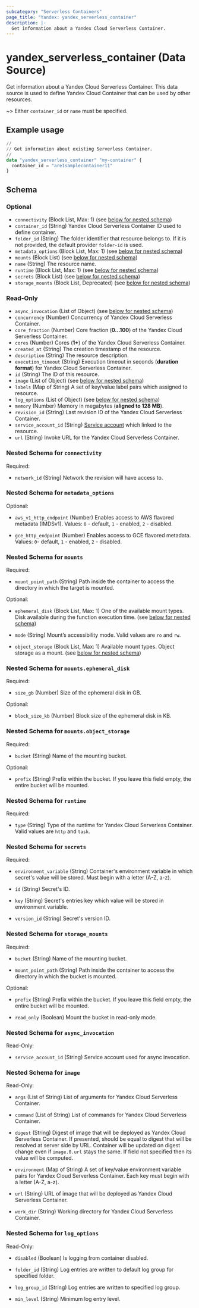 ```yaml
---
subcategory: "Serverless Containers"
page_title: "Yandex: yandex_serverless_container"
description: |-
  Get information about a Yandex Cloud Serverless Container.
---
```


# yandex_serverless_container (Data Source)

Get information about a Yandex Cloud Serverless Container. This data source is used to define Yandex Cloud Container that can be used by other resources.

~> Either `container_id` or `name` must be specified.

## Example usage

```terraform
//
// Get information about existing Serverless Container.
//
data "yandex_serverless_container" "my-container" {
  container_id = "are1samplecontainer11"
}
```

<!-- schema generated by tfplugindocs -->
## Schema

### Optional

- `connectivity` (Block List, Max: 1) (see [below for nested schema](#nestedblock--connectivity))
- `container_id` (String) Yandex Cloud Serverless Container ID used to define container.
- `folder_id` (String) The folder identifier that resource belongs to. If it is not provided, the default provider `folder-id` is used.
- `metadata_options` (Block List, Max: 1) (see [below for nested schema](#nestedblock--metadata_options))
- `mounts` (Block List) (see [below for nested schema](#nestedblock--mounts))
- `name` (String) The resource name.
- `runtime` (Block List, Max: 1) (see [below for nested schema](#nestedblock--runtime))
- `secrets` (Block List) (see [below for nested schema](#nestedblock--secrets))
- `storage_mounts` (Block List, Deprecated) (see [below for nested schema](#nestedblock--storage_mounts))

### Read-Only

- `async_invocation` (List of Object) (see [below for nested schema](#nestedatt--async_invocation))
- `concurrency` (Number) Concurrency of Yandex Cloud Serverless Container.
- `core_fraction` (Number) Core fraction (**0...100**) of the Yandex Cloud Serverless Container.
- `cores` (Number) Cores (**1+**) of the Yandex Cloud Serverless Container.
- `created_at` (String) The creation timestamp of the resource.
- `description` (String) The resource description.
- `execution_timeout` (String) Execution timeout in seconds (**duration format**) for Yandex Cloud Serverless Container.
- `id` (String) The ID of this resource.
- `image` (List of Object) (see [below for nested schema](#nestedatt--image))
- `labels` (Map of String) A set of key/value label pairs which assigned to resource.
- `log_options` (List of Object) (see [below for nested schema](#nestedatt--log_options))
- `memory` (Number) Memory in megabytes (**aligned to 128 MB**).
- `revision_id` (String) Last revision ID of the Yandex Cloud Serverless Container.
- `service_account_id` (String) [Service account](https://yandex.cloud/docs/iam/concepts/users/service-accounts) which linked to the resource.
- `url` (String) Invoke URL for the Yandex Cloud Serverless Container.

<a id="nestedblock--connectivity"></a>
### Nested Schema for `connectivity`

Required:

- `network_id` (String) Network the revision will have access to.



<a id="nestedblock--metadata_options"></a>
### Nested Schema for `metadata_options`

Optional:

- `aws_v1_http_endpoint` (Number) Enables access to AWS flavored metadata (IMDSv1). Values: `0` - default, `1` - enabled, `2` - disabled.

- `gce_http_endpoint` (Number) Enables access to GCE flavored metadata. Values: `0`- default, `1` - enabled, `2` - disabled.



<a id="nestedblock--mounts"></a>
### Nested Schema for `mounts`

Required:

- `mount_point_path` (String) Path inside the container to access the directory in which the target is mounted.


Optional:

- `ephemeral_disk` (Block List, Max: 1) One of the available mount types. Disk available during the function execution time. (see [below for nested schema](#nestedblock--mounts--ephemeral_disk))

- `mode` (String) Mount’s accessibility mode. Valid values are `ro` and `rw`.

- `object_storage` (Block List, Max: 1) Available mount types. Object storage as a mount. (see [below for nested schema](#nestedblock--mounts--object_storage))


<a id="nestedblock--mounts--ephemeral_disk"></a>
### Nested Schema for `mounts.ephemeral_disk`

Required:

- `size_gb` (Number) Size of the ephemeral disk in GB.


Optional:

- `block_size_kb` (Number) Block size of the ephemeral disk in KB.



<a id="nestedblock--mounts--object_storage"></a>
### Nested Schema for `mounts.object_storage`

Required:

- `bucket` (String) Name of the mounting bucket.


Optional:

- `prefix` (String) Prefix within the bucket. If you leave this field empty, the entire bucket will be mounted.




<a id="nestedblock--runtime"></a>
### Nested Schema for `runtime`

Required:

- `type` (String) Type of the runtime for Yandex Cloud Serverless Container. Valid values are `http` and `task`.



<a id="nestedblock--secrets"></a>
### Nested Schema for `secrets`

Required:

- `environment_variable` (String) Container's environment variable in which secret's value will be stored. Must begin with a letter (A-Z, a-z).

- `id` (String) Secret's ID.

- `key` (String) Secret's entries key which value will be stored in environment variable.

- `version_id` (String) Secret's version ID.



<a id="nestedblock--storage_mounts"></a>
### Nested Schema for `storage_mounts`

Required:

- `bucket` (String) Name of the mounting bucket.

- `mount_point_path` (String) Path inside the container to access the directory in which the bucket is mounted.


Optional:

- `prefix` (String) Prefix within the bucket. If you leave this field empty, the entire bucket will be mounted.

- `read_only` (Boolean) Mount the bucket in read-only mode.



<a id="nestedatt--async_invocation"></a>
### Nested Schema for `async_invocation`

Read-Only:

- `service_account_id` (String) Service account used for async invocation.



<a id="nestedatt--image"></a>
### Nested Schema for `image`

Read-Only:

- `args` (List of String) List of arguments for Yandex Cloud Serverless Container.

- `command` (List of String) List of commands for Yandex Cloud Serverless Container.

- `digest` (String) Digest of image that will be deployed as Yandex Cloud Serverless Container. If presented, should be equal to digest that will be resolved at server side by URL. Container will be updated on digest change even if `image.0.url` stays the same. If field not specified then its value will be computed.

- `environment` (Map of String) A set of key/value environment variable pairs for Yandex Cloud Serverless Container. Each key must begin with a letter (A-Z, a-z).

- `url` (String) URL of image that will be deployed as Yandex Cloud Serverless Container.

- `work_dir` (String) Working directory for Yandex Cloud Serverless Container.



<a id="nestedatt--log_options"></a>
### Nested Schema for `log_options`

Read-Only:

- `disabled` (Boolean) Is logging from container disabled.

- `folder_id` (String) Log entries are written to default log group for specified folder.

- `log_group_id` (String) Log entries are written to specified log group.

- `min_level` (String) Minimum log entry level.

